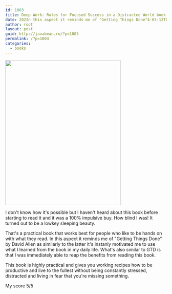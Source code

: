 ```yaml
---
id: 1003
title: Deep Work: Rules for Focused Success in a Distracted World book review
date: 202In this aspect it reminds me of "Getting Things Done"4-03-12T01:16:52+00:00
author: root
layout: post
guid: http://javabean.ru/?p=1003
permalink: /?p=1003
categories:
  - books
---
```



<img class="alignleft" width="360" height="452" src="https://m.media-amazon.com/images/I/91nujEwIpYL._AC_UF1000,1000_QL80_.jpg"/>
<p>I don't know how it's possible but I haven't heard about this book before starting to read it and it was a 100% impulsive buy. How blind I was! It turned out to be a lowkey sleeping beauty.</p>

<p>That's a practical book that works best for people who like to be hands on with what they read. In this aspect it reminds me of "Getting Things Done" by David Allen as similarly to the latter it's instanly motivated me to use what I learned from the book in my daily life. What's also similar to GTD is that I was immediately able to reap the benefits from reading this book. </p>

<p>This book is highly practical and gives you working recipes how to be productive and live to the fullest without being constantly stressed, distracted and living in fear that you're missing something.</p>

<p>My score 5/5</p>